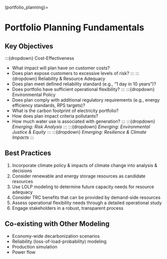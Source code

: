 (portfolio_planning)=
# Portfolio Planning Fundamentals

## Key Objectives

:::{dropdown} Cost-Effectiveness
- What impact will plan have on customer costs?
- Does plan expose customers to excessive levels of risk?
:::
:::{dropdown} Reliability & Resource Adequacy
- Does plan meet defined reliability standard (e.g., “1 day in 10 years”)?
- Does portfolio have sufficient operational flexibility?
:::
:::{dropdown} Environmental Policy
- Does plan comply with additional regulatory requirements (e.g., energy efficiency standards, RPS targets)?
- What is the carbon footprint of electricity portfolio?
- How does plan impact criteria pollutants?
- How much water use is associated with generation?
:::
:::{dropdown} _Emerging: Risk Analysis_
:::
:::{dropdown} _Emerging: Environmental Justice & Equity_
:::
:::{dropdown} _Emerging: Resilience & Climate Impacts_
:::

## Best Practices

1. Incorporate climate policy & impacts of climate change into analysis & decisions 
2. Consider renewable and energy storage resources as candidate resources 
3. Use LOLP modeling to determine future capacity needs for resource adequacy 
4. Consider TRC benefits that can be provided by demand-side resources 
5. Assess operational flexibility needs through a detailed operational study 
6. Engage stakeholders in a robust, transparent process

## Co-existing with Other Modeling

- Economy-wide decarbonization scenarios
- Reliability (loss-of-load-probability) modeling
- Production simulation
- Power flow